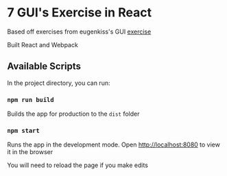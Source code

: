 # 7 GUI's Exercise in React
Based off exercises from eugenkiss's GUI [exercise](https://eugenkiss.github.io/7guis/tasks/)

Built React and Webpack

## Available Scripts

In the project directory, you can run:

### `npm run build`

Builds the app for production to the `dist` folder

### `npm start`

Runs the app in the development mode.
Open [http://localhost:8080](http://localhost:8080) to view it in the browser

You will need to reload the page if you make edits

